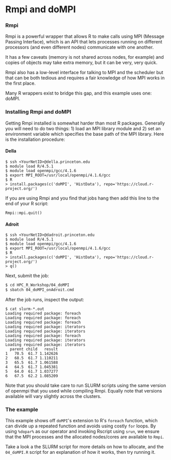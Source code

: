 # Rmpi and doMPI

### Rmpi
Rmpi is a powerful wrapper that allows R to make calls using MPI (Message Passing Interface), which is an API that lets
processes running on different processors (and even different nodes)
communicate with one another.

It has a few caveats (memory is not shared across nodes, for example) and
copies of objects may take extra memory, but it can be very, very quick.

Rmpi also has a low-level interface for talking to MPI and the scheduler
but that can be both tedious and requires a fair knowledge of how MPI
works in the first place.

Many R wrappers exist to bridge this gap, and this example uses one:
doMPI.

### Installing Rmpi and doMPI

Getting Rmpi installed is somewhat harder than most R packages. Generally
you will need to do two things: 1) load an MPI library module and 2) set an environment variable which specifies the base path of the MPI library. Here is the installation procedure:

#### Della

```shell
$ ssh <YourNetID>@della.princeton.edu
$ module load R/4.5.1
$ module load openmpi/gcc/4.1.6
$ export MPI_ROOT=/usr/local/openmpi/4.1.6/gcc
$ R
> install.packages(c('doMPI', 'HistData'), repo='https://cloud.r-project.org/')
```

If you are using Rmpi and you find that jobs hang then add this line to the end of your R script:

```
Rmpi::mpi.quit()
```

#### Adroit

```shell
$ ssh <YourNetID>@dadroit.princeton.edu
$ module load R/4.5.1
$ module load openmpi/gcc/4.1.6
$ export MPI_ROOT=/usr/local/openmpi/4.1.6/gcc
$ R
> install.packages(c('doMPI', 'HistData'), repo='https://cloud.r-project.org/')
> q()
```

Next, submit the job:

```bash
$ cd HPC_R_Workshop/04_doMPI
$ sbatch 04_doMPI_onAdroit.cmd
```

After the job runs, inspect the output:

```
$ cat slurm-*.out
Loading required package: foreach
Loading required package: foreach
Loading required package: foreach
Loading required package: iterators
Loading required package: iterators
Loading required package: foreach
Loading required package: iterators
Loading required package: iterators
  parent child   result
1   70.5  61.7 1.142626
2   68.5  61.7 1.110211
3   65.5  61.7 1.061588
4   64.5  61.7 1.045381
5   64.0  61.7 1.037277
6   67.5  62.2 1.085209
```

Note that you should take care to run SLURM scripts using the same version of openmpi
that you used while compiling Rmpi. Equally note that versions available will vary slightly
across the clusters.

### The example

This example shows off `doMPI`'s extension to R's `foreach` function, which
can divide up a repeated function and avoids using costly `for` loops. By using
`%dopar%` as our operator and invoking Rscript using `srun`, we ensure that the
MPI processes and the allocated nodes/cores are available to `Rmpi`.

Take a look a the SLURM script for more details on how to allocate, and the
`04_doMPI.R` script for an explanation of how it works, then try running it.

